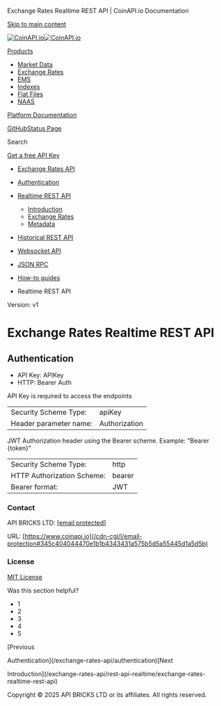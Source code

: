 Exchange Rates Realtime REST API | CoinAPI.io Documentation




[Skip to main content](#__docusaurus_skipToContent_fallback)

[![CoinAPI.io](/img/logo.svg)![CoinAPI.io](/img/logo.svg)](https://www.coinapi.io)

[Products](/exchange-rates-api/rest-api-realtime/exchange-rates-realtime-rest-api)

* [Market Data](/market-data/)
* [Exchange Rates](/exchange-rates-api/)
* [EMS](/ems-api/)
* [Indexes](/indexes-api/)
* [Flat Files](/flat-files-api/)
* [NAAS](/naas-api/)

[Platform Documentation](/general/authentication)

[GitHub](https://github.com/api-bricks/api-bricks-sdk)[Status Page](https://status.coinapi.io)

Search

[Get a free API Key](https://console.coinapi.io/?link=/apikeys/create)

* [Exchange Rates API](/exchange-rates-api/)
* [Authentication](/exchange-rates-api/authentication)
* [Realtime REST API](/exchange-rates-api/rest-api-realtime/exchange-rates-realtime-rest-api)

  + [Introduction](/exchange-rates-api/rest-api-realtime/exchange-rates-realtime-rest-api)
  + [Exchange Rates](/exchange-rates-api/rest-api-realtime/exchange-rates)
  + [Metadata](/exchange-rates-api/rest-api-realtime/metadata)
* [Historical REST API](/exchange-rates-api/rest-api-historical/exchange-rates-historical-rest-api)
* [Websocket API](/exchange-rates-api/websocket/)
* [JSON RPC](/exchange-rates-api/jsonrpc-api)
* [How-to guides](/exchange-rates-api/how-to-guides/)

* Realtime REST API

Version: v1

Exchange Rates Realtime REST API
================================

Authentication[​](/exchange-rates-api/rest-api-realtime/exchange-rates-realtime-rest-api#authentication "Direct link to Authentication")
----------------------------------------------------------------------------------------------------------------------------------------

* API Key: APIKey
* HTTP: Bearer Auth

API Key is required to access the endpoints

|  |  |
| --- | --- |
| Security Scheme Type: | apiKey |
| Header parameter name: | Authorization |

JWT Authorization header using the Bearer scheme. Example: "Bearer {token}"

|  |  |
| --- | --- |
| Security Scheme Type: | http |
| HTTP Authorization Scheme: | bearer |
| Bearer format: | JWT |

### Contact

API BRICKS LTD: [[email protected]](/cdn-cgi/l/email-protection#ee9d9b9e9e819c9aae8f9e878c9c878d859dc08781)

URL: [https://www.coinapi.io](/cdn-cgi/l/email-protection#345c404044470e1b1b4343431a575b5d5a55445d1a5d5b)

### License

[MIT License](https://github.com/api-bricks/api-bricks-sdk/blob/master/LICENSE)

Was this section helpful?

* 1
* 2
* 3
* 4
* 5

[Previous

Authentication](/exchange-rates-api/authentication)[Next

Introduction](/exchange-rates-api/rest-api-realtime/exchange-rates-realtime-rest-api)

Copyright © 2025 API BRICKS LTD or its affiliates. All rights reserved.